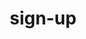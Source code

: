 ---
title: "sign-up"
heading : "The Storage Layer for Decentralized Apps"
subHeading : "Private by design. Secure by default. ™"
introText : "We are redesigning the Storj network to scale to support exabytes of data. We expect to release the new version in 2019. It’s worth the wait. Subscribe now to get early access!"
---